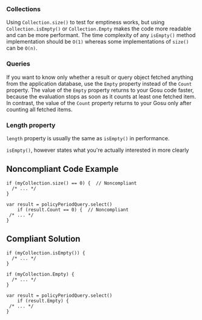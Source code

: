 ### Collections ###

Using `Collection.size()` to test for emptiness works, but using `Collection.isEmpty()` or `Collection.Empty` makes the code more readable and can be more performant. The time complexity of any `isEmpty()` method implementation should be `O(1)` whereas some implementations of `size()` can be `O(n)`.

### Queries ###

If you want to know only whether a result or query object fetched anything from the application database, use the `Empty` property instead of the `Count` property. The value of the `Empty` property returns to your Gosu code faster, because the evaluation stops as soon as it counts at least one fetched item. In contrast, the value of the `Count` property returns to your Gosu only after counting all fetched items.

### Length property ###

`length` property is usually the same as `isEmpty()` in performance.

`isEmpty()`, however states what you're actually interested in more clearly

## Noncompliant Code Example ##

    if (myCollection.size() == 0) {  // Noncompliant
      /* ... */
    }

    var result = policyPeriodQuery.select()
        if (result.Count == 0) {  // Noncompliant
     /* ... */
    }

## Compliant Solution ##

    if (myCollection.isEmpty()) {
      /* ... */
    }

    if (myCollection.Empty) {
      /* ... */
    }

    var result = policyPeriodQuery.select()
        if (result.Empty) {
     /* ... */
    }